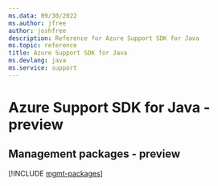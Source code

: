 ```yaml
---
ms.data: 09/30/2022
ms.author: jfree
author: joshfree
description: Reference for Azure Support SDK for Java
ms.topic: reference
title: Azure Support SDK for Java
ms.devlang: java
ms.service: support
---
```

# Azure Support SDK for Java - preview

## Management packages - preview
[!INCLUDE [mgmt-packages](support-mgmt-index.md)]